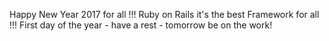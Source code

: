 Happy New Year 2017 for all !!!
Ruby on Rails it's the best Framework for all !!!
First day of the year - have a rest - tomorrow be on the work!
